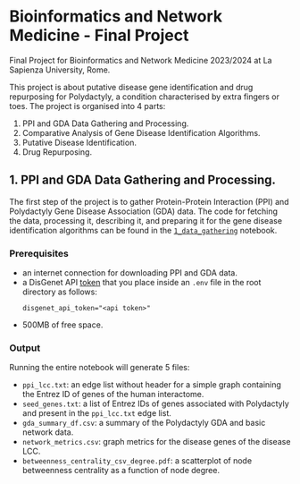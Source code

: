 # Bioinformatics and Network Medicine - Final Project
Final Project for Bioinformatics and Network Medicine 2023/2024 at La Sapienza
University, Rome.

This project is about putative disease gene identification and drug repurposing for
Polydactyly, a condition characterised by extra fingers or toes. The project is
organised into 4 parts:

1. PPI and GDA Data Gathering and Processing.
2. Comparative Analysis of Gene Disease Identification Algorithms.
3. Putative Disease Identification.
4. Drug Repurposing.

## 1. PPI and GDA Data Gathering and Processing.
The first step of the project is to gather Protein-Protein Interaction (PPI) and
Polydactyly Gene Disease Association (GDA) data. The code for fetching the data,
processing it, describing it, and preparing it for the gene disease identification
algorithms can be found in the [`1_data_gathering`](1_data_gathering.ipynb) notebook.

### Prerequisites
* an internet connection for downloading PPI and GDA data.
* a DisGenet API [token](https://www.disgenet.org/api/#/Authorization) that you place inside an `.env` file in the root directory as
    follows:
    ```
  disgenet_api_token="<api token>"
  ```
* 500MB of free space.

### Output
Running the entire notebook will generate 5 files:
* `ppi_lcc.txt`: an edge list without header for a simple graph containing the Entrez ID of genes of the 
    human interactome.
* `seed_genes.txt`: a list of Entrez IDs of genes associated with Polydactyly and present in the `ppi_lcc.txt` edge list.
* `gda_summary_df.csv`: a summary of the Polydactyly GDA and basic network data.
* `network_metrics.csv`: graph metrics for the disease genes of the disease LCC.
* `betweenness_centrality_csv_degree.pdf`: a scatterplot of node betweenness centrality as a function of node degree.